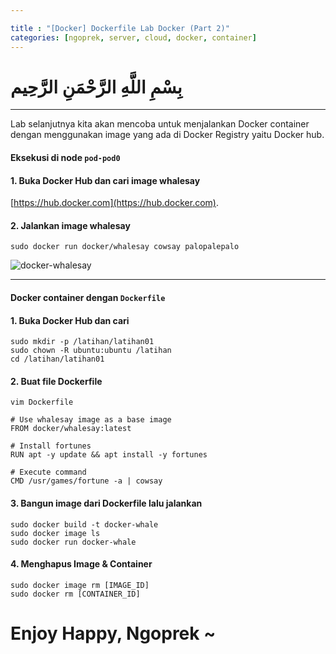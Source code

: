 ```yaml
---

title : "[Docker] Dockerfile Lab Docker (Part 2)"
categories: [ngoprek, server, cloud, docker, container]
---
```


# بِسْمِ اللَّهِ الرَّحْمَنِ الرَّحِيم

---

Lab selanjutnya kita akan mencoba untuk menjalankan Docker container dengan menggunakan image yang ada di Docker Registry yaitu Docker hub.

#### Eksekusi di node `pod-pod0` ###

#### 1. Buka Docker Hub dan cari image whalesay

[https://hub.docker.com](https://hub.docker.com).

#### 2. Jalankan image whalesay
```shell
sudo docker run docker/whalesay cowsay palopalepalo
```
![docker-whalesay](https://raw.githubusercontent.com/ammarun11/ammarun11.github.io/master/static/img/_posts/docker-whalesay.png)

---

#### Docker container dengan `Dockerfile` ###

#### 1. Buka Docker Hub dan cari

```shell 
sudo mkdir -p /latihan/latihan01
sudo chown -R ubuntu:ubuntu /latihan
cd /latihan/latihan01
```

#### 2. Buat file Dockerfile
```shell
vim Dockerfile

# Use whalesay image as a base image
FROM docker/whalesay:latest

# Install fortunes
RUN apt -y update && apt install -y fortunes

# Execute command
CMD /usr/games/fortune -a | cowsay
```

#### 3. Bangun image dari Dockerfile lalu jalankan
```shell
sudo docker build -t docker-whale
sudo docker image ls
sudo docker run docker-whale
```

#### 4. Menghapus Image & Container 
```shell
sudo docker image rm [IMAGE_ID]
sudo docker rm [CONTAINER_ID]
```

# Enjoy Happy,  Ngoprek ~

